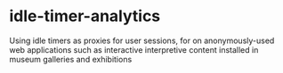 # idle-timer-analytics
Using idle timers as proxies for user sessions, for on anonymously-used web applications such as interactive interpretive content installed in museum galleries and exhibitions
